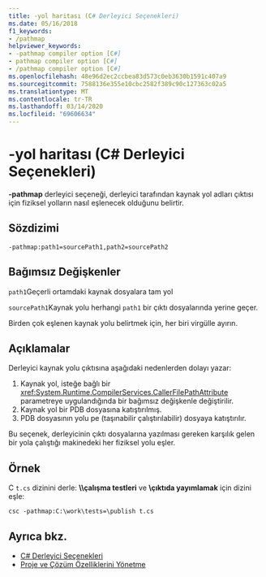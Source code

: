 ```yaml
---
title: -yol haritası (C# Derleyici Seçenekleri)
ms.date: 05/16/2018
f1_keywords:
- /pathmap
helpviewer_keywords:
- -pathmap compiler option [C#]
- pathmap compiler option [C#]
- /pathmap compiler option [C#]
ms.openlocfilehash: 48e96d2ec2ccbea83d573c0eb3630b1591c407a9
ms.sourcegitcommit: 7588136e355e10cbc2582f389c90c127363c02a5
ms.translationtype: MT
ms.contentlocale: tr-TR
ms.lasthandoff: 03/14/2020
ms.locfileid: "69606634"
---
```

# <a name="-pathmap-c-compiler-options"></a>-yol haritası (C# Derleyici Seçenekleri)

**-pathmap** derleyici seçeneği, derleyici tarafından kaynak yol adları çıktısı için fiziksel yolların nasıl eşlenecek olduğunu belirtir.

## <a name="syntax"></a>Sözdizimi

```console
-pathmap:path1=sourcePath1,path2=sourcePath2
```

## <a name="arguments"></a>Bağımsız Değişkenler

 `path1`Geçerli ortamdaki kaynak dosyalara tam yol

 `sourcePath1`Kaynak yolu herhangi `path1` bir çıktı dosyalarında yerine geçer.

Birden çok eşlenen kaynak yolu belirtmek için, her biri virgülle ayırın.

## <a name="remarks"></a>Açıklamalar

Derleyici kaynak yolu çıktısına aşağıdaki nedenlerden dolayı yazar:

1. Kaynak yol, isteğe bağlı bir <xref:System.Runtime.CompilerServices.CallerFilePathAttribute> parametreye uygulandığında bir bağımsız değişkenle değiştirilir.
1. Kaynak yol bir PDB dosyasına katıştırılmış.
1. PDB dosyasının yolu pe (taşınabilir çalıştırılabilir) dosyaya katıştırılır.

Bu seçenek, derleyicinin çıktı dosyalarına yazılması gereken karşılık gelen bir yola çalıştığı makinedeki her fiziksel yolu eşler.

## <a name="example"></a>Örnek

C `t.cs` dizinini derle: **\\\\çalışma testleri** ve **\çıktıda yayımlamak** için dizini eşle:

```console
csc -pathmap:C:\work\tests=\publish t.cs
```

## <a name="see-also"></a>Ayrıca bkz.

- [C# Derleyici Seçenekleri](./index.md)
- [Proje ve Çözüm Özelliklerini Yönetme](/visualstudio/ide/managing-project-and-solution-properties)
